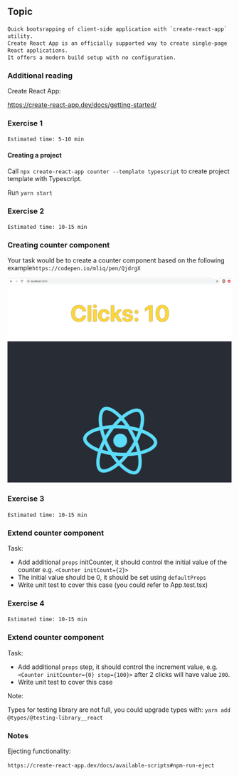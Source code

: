 ## Topic

```text
Quick bootsrapping of client-side application with `create-react-app` utility.
Create React App is an officially supported way to create single-page React applications. 
It offers a modern build setup with no configuration.
```

### Additional reading

Create React App:

https://create-react-app.dev/docs/getting-started/

### Exercise 1

`Estimated time: 5-10 min`

#### Creating a project

Call `npx create-react-app counter --template typescript` to create project template with Typescript.

Run `yarn start`


### Exercise 2

`Estimated time: 10-15 min`

### Creating counter component

Your task would be to create a counter component based on the following example`https://codepen.io/mliq/pen/QjdrgX`

![image](assets/click_counter.png)

### Exercise 3

`Estimated time: 10-15 min`

### Extend counter component

Task:

- Add additional `props` initCounter, it should control the
initial value of the counter e.g. `<Counter initCount={2}>`
- The initial value should be 0, it should be set using `defaultProps`
- Write unit test to cover this case (you could refer to App.test.tsx)


### Exercise 4

`Estimated time: 10-15 min`

### Extend counter component

Task:

- Add additional `props` step, it should control the
increment value, e.g. `<Counter initCounter={0} step={100}>`
after 2 clicks will have value `200`.
- Write unit test to cover this case

Note:

Types for testing library are not full, you could upgrade
types with: `yarn add @types/@testing-library__react`


### Notes

Ejecting functionality:

`https://create-react-app.dev/docs/available-scripts#npm-run-eject`
